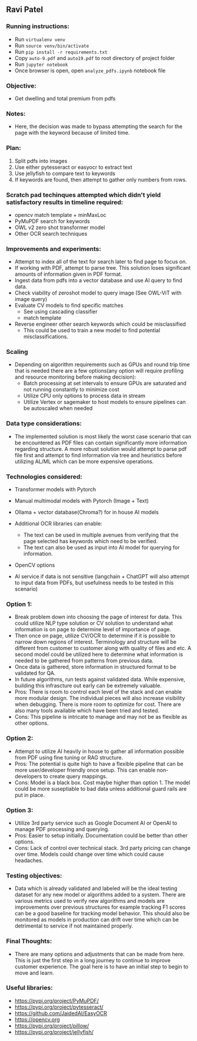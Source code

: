 ## Ravi Patel

### Running instructions:
- Run `virtualenv venv`
- Run `source venv/bin/activate`
- Run `pip install -r requirements.txt`
- Copy `auto-9.pdf` and `auto19.pdf` to root directory of project folder
- Run `jupyter notebook`
- Once browser is open, open `analyze_pdfs.ipynb` notebook file

### Objective: 

- Get dwelling and total premium from pdfs

### Notes:

- Here, the decision was made to bypass attempting the search for the page with the keyword because of limited time. 


### Plan:     
1. Split pdfs into images
2. Use either pytesseract or easyocr to extract text
3. Use jellyfish to compare text to keywords
4. If keywords are found, then attempt to gather only numbers from rows. 


### Scratch pad techinques attempted which didn't yield satisfactory results in timeline required:
- opencv match template + minMaxLoc
- PyMuPDF search for keywords
- OWL v2 zero shot transformer model
- Other OCR search techniques

### Improvements and experiments:
- Attempt to index all of the text for search later to find page to focus on.
- If working with PDF, attempt to parse tree. This solution loses significant amounts of information given in PDF format.
- Ingest data from pdfs into a vector database and use AI query to find data. 
- Check viability of zeroshot model to query image (See OWL-ViT with image query)
- Evaluate CV models to find specific matches 
    - See using cascading classifier
    - match template
- Reverse engineer other search keywords which could be misclassified
    - This could be used to train a new model to find potential misclassifications. 

### Scaling
- Depending on algorithm requirements such as GPUs and round trip time that is needed there are a few options(any option will require profiling and resource monitoring before making decision):
    - Batch processing at set intervals to ensure GPUs are saturated and not running constantly to minimize cost
    - Utilize CPU only options to process data in stream
    - Utilize Vertex or sagemaker to host models to ensure pipelines can be autoscaled when needed

### Data type considerations:
- The implemented solution is most likely the worst case scenario that can be encountered as PDF files can contain significantly more information regarding structure. A more robust solution would attempt to parse pdf file first and attempt to find information via tree and heuristics before utilizing AL/ML which can be more expensive operations.

### Technologies considered:
- Transformer models with Pytorch
- Manual multimodal models with Pytorch (Image + Text)
- Ollama + vector database(Chroma?) for in house AI models
- Additional OCR libraries can enable:
    
    - The text can be used in multiple avenues from verifying that the page selected has keywords which need to be verified.
    - The text can also be used as input into AI model for querying for information.
- OpenCV options
- AI service if data is not sensitive (langchain + ChatGPT will also attempt to input data from PDFs, but usefulness needs to be tested in this scenario)

### Option 1:
- Break problem down into choosing the page of interest for data. This could utilize NLP type solution or CV solution to understand what information is on page to determine level of importance of page.
- Then once on page, utilize CV/OCR to determine if it is possible to narrow down regions of interest. Terminology and structure will be different from customer to customer along with quality of files and etc. A second model could be utilized here to determine what information is needed to be gathered from patterns from previous data.
- Once data is gathered, store information in structured format to be validated for QA. 
- In future algorithms, run tests against validated data. While expensive, building this infrascture out early can be extremely valuable. 
- Pros: There is room to control each level of the stack and can enable more modular design. The individual pieces will also increase visibility when debugging. There is more room to optimize for cost. There are also many tools available which have been tried and tested.
- Cons: This pipeline is intricate to manage and may not be as flexible as other options.

### Option 2:
- Attempt to utilize AI heavily in house to gather all information possible from PDF using fine tuning or RAG structure. 
- Pros: The potential is quite high to have a flexible pipeline that can be more user/developer friendly once setup. This can enable non-developers to create query mappings.
- Cons: Model is a black box. Cost maybe higher than option 1. The model could be more suseptiable to bad data unless additional guard rails are put in place. 

### Option 3:
- Utilize 3rd party service such as Google Document AI or OpenAI to manage PDF processing and querying.
- Pros: Easier to setup initially. Documentation could be better than other options.
- Cons: Lack of control over technical stack. 3rd party pricing can change over time. Models could change over time which could cause headaches.

### Testing objectives:
- Data which is already validated and labeled will be the ideal testing dataset for any new model or algorithms added to a system. There are various metrics used to verify new algorithms and models are improvements over previous structures for example tracking F1 scores can be a good baseline for tracking model behavior. This should also be monitored as models in production can drift over time which can be detrimental to service if not maintained properly. 

### Final Thoughts:
- There are many options and adjustments that can be made from here. This is just the first step in a long journey to continue to improve customer experience. The goal here is to have an initial step to begin to move and learn. 

### Useful libraries:
- https://pypi.org/project/PyMuPDF/
- https://pypi.org/project/pytesseract/
- https://github.com/JaidedAI/EasyOCR
- https://opencv.org
- https://pypi.org/project/pillow/
- https://pypi.org/project/jellyfish/